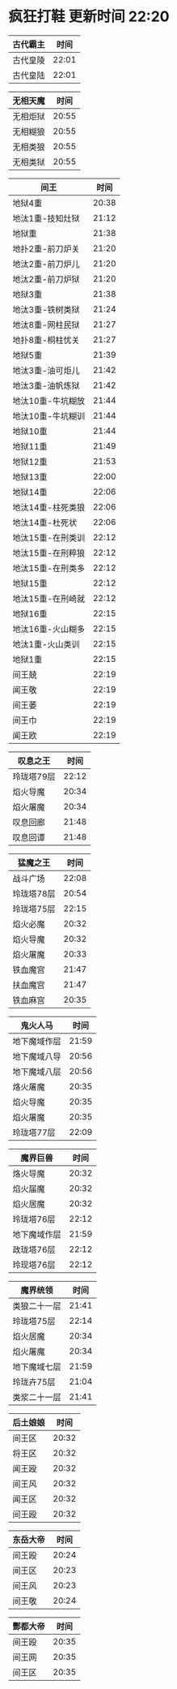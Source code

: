 # 疯狂打鞋 更新时间 22:20

| 古代霸主   | 时间    |
|--------|-------|
| 古代皇陵 | 22:01 |
| 古代皇陆 | 22:01 |

| 无相天魔   | 时间    |
|--------|-------|
| 无相炬狱 | 20:55 |
| 无相糊狼 | 20:55 |
| 无相类狼 | 20:55 |
| 无相类狱 | 20:55 |

| 间王   | 时间    |
|--------|-------|
| 地狱4重 | 20:38 |
| 地汰1重-技知灶狱 | 21:12 |
| 地狱重 | 21:38 |
| 地扑2重-前刀炉关 | 21:20 |
| 地汰2重-前刀炉儿 | 21:20 |
| 地汰2重-前刀炉狱 | 21:20 |
| 地狱3重 | 21:38 |
| 地汰3重-铁树类狱 | 21:24 |
| 地汰8重-网柱民狱 | 21:27 |
| 地扑8重-桐柱忧关 | 21:27 |
| 地狱5重 | 21:39 |
| 地汰3重-油可炬儿 | 21:42 |
| 地汰3重-油帆炼狱 | 21:42 |
| 地汰10重-牛坑糊放 | 21:44 |
| 地汰10重-牛坑糊训 | 21:44 |
| 地狱10重 | 21:44 |
| 地狱11重 | 21:49 |
| 地狱12重 | 21:53 |
| 地狱13重 | 22:00 |
| 地狱14重 | 22:06 |
| 地汰14重-柱死类狼 | 22:06 |
| 地汰14重-杜死状 | 22:06 |
| 地汰15重-在刑类训 | 22:12 |
| 地汰15重-在刑粹狼 | 22:12 |
| 地汰15重-在刑类多 | 22:12 |
| 地狱15重 | 22:12 |
| 地汰15重-在刑崎就 | 22:12 |
| 地狱16重 | 22:15 |
| 地汰16重-火山糊多 | 22:15 |
| 地汰1重-火山类训 | 22:15 |
| 地狱1重 | 22:15 |
| 间王兢 | 22:19 |
| 闻王敬 | 22:19 |
| 间王萎 | 22:19 |
| 间王巾 | 22:19 |
| 闻王欧 | 22:19 |

| 叹息之王   | 时间    |
|--------|-------|
| 玲珑塔79层 | 22:12 |
| 焰火导魔 | 20:34 |
| 焰火屠魔 | 20:34 |
| 叹息回廊 | 21:48 |
| 叹息回谭 | 21:48 |

| 猛魔之王   | 时间    |
|--------|-------|
| 战斗广场 | 22:08 |
| 玲珑塔78层 | 20:54 |
| 玲珑塔75层 | 22:15 |
| 焰火必魔 | 20:32 |
| 焰火导魔 | 20:32 |
| 焰火屠魔 | 20:33 |
| 铁血魔宫 | 21:47 |
| 扶血魔宫 | 21:47 |
| 铁血麻宫 | 20:35 |

| 鬼火人马   | 时间    |
|--------|-------|
| 地下魔域作层 | 21:59 |
| 地下魔域八导 | 20:56 |
| 地下魔域八层 | 20:56 |
| 烙火屠魔 | 20:35 |
| 焰火导魔 | 20:35 |
| 焰火屠魔 | 20:35 |
| 玲珑塔77层 | 22:09 |

| 魔界巨兽   | 时间    |
|--------|-------|
| 烙火导魔 | 20:32 |
| 焰火届魔 | 20:32 |
| 焰火居魔 | 20:32 |
| 玲珑塔76层 | 22:12 |
| 地下魔域作层 | 21:59 |
| 政珑塔76层 | 22:12 |
| 玲现塔76层 | 22:12 |

| 魔界统领   | 时间    |
|--------|-------|
| 类狼二十一层 | 21:41 |
| 玲珑塔75层 | 22:14 |
| 焰火居魔 | 20:34 |
| 焰火屠魔 | 20:34 |
| 地下魔域七层 | 21:59 |
| 玲珑卉75层 | 21:04 |
| 类浆二十一层 | 21:41 |

| 后土娘娘   | 时间    |
|--------|-------|
| 间王区 | 20:32 |
| 将王区 | 20:32 |
| 闻王殴 | 20:32 |
| 间王风 | 20:32 |
| 闻王区 | 20:32 |
| 间王殴 | 20:32 |

| 东岳大帝   | 时间    |
|--------|-------|
| 间王殴 | 20:24 |
| 间王区 | 20:23 |
| 间王风 | 20:23 |
| 间王敬 | 20:24 |

| 酆都大帝   | 时间    |
|--------|-------|
| 间王殴 | 20:35 |
| 间王网 | 20:35 |
| 间王区 | 20:35 |